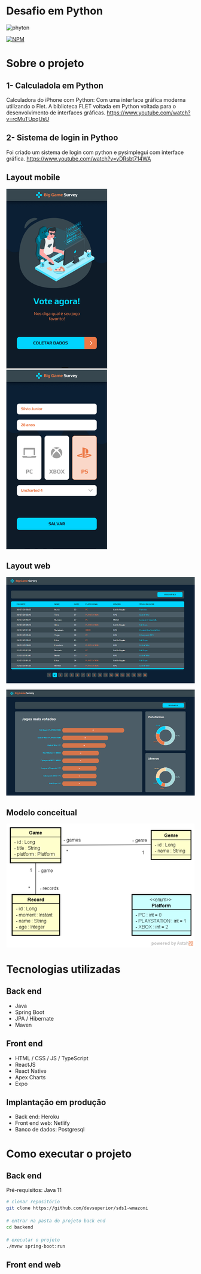 
# Desafio em Python 
<img aligh= "center" alt="phyton" src="https://img.shields.io/badge/Python-14354C?style=for-the-badge&logo=python&logoColor=white"/>

[![NPM](https://img.shields.io/npm/l/react)](https://github.com/devsuperior/sds1-wmazoni/blob/master/LICENSE) 

# Sobre o projeto

## 1- Calculadola em Python 
Calculadora do iPhone com Python: Com uma interface gráfica moderna utilizando o Flet. 
A biblioteca  FLET voltada em Python voltada para o desenvolvimento de interfaces gráficas.
https://www.youtube.com/watch?v=rcMuTUpqUsU

## 2- Sistema de login in Pythoo
Foi criado um sistema de login com python e pysimplegui  com interface gráfica. 
https://www.youtube.com/watch?v=yDRsbt714WA



## Layout mobile
![Mobile 1](https://github.com/acenelio/assets/raw/main/sds1/mobile1.png) ![Mobile 2](https://github.com/acenelio/assets/raw/main/sds1/mobile2.png)

## Layout web
![Web 1](https://github.com/acenelio/assets/raw/main/sds1/web1.png)

![Web 2](https://github.com/acenelio/assets/raw/main/sds1/web2.png)

## Modelo conceitual
![Modelo Conceitual](https://github.com/acenelio/assets/raw/main/sds1/modelo-conceitual.png)

# Tecnologias utilizadas
## Back end
- Java
- Spring Boot
- JPA / Hibernate
- Maven
## Front end
- HTML / CSS / JS / TypeScript
- ReactJS
- React Native
- Apex Charts
- Expo
## Implantação em produção
- Back end: Heroku
- Front end web: Netlify
- Banco de dados: Postgresql

# Como executar o projeto

## Back end
Pré-requisitos: Java 11

```bash
# clonar repositório
git clone https://github.com/devsuperior/sds1-wmazoni

# entrar na pasta do projeto back end
cd backend

# executar o projeto
./mvnw spring-boot:run
```

## Front end web
